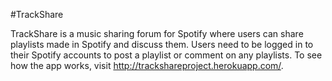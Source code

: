 #TrackShare

TrackShare is a music sharing forum for Spotify where users can share playlists made in Spotify and discuss them. Users need to be logged in to their Spotify accounts to post a playlist or comment on any playlists. To see how the app works, visit http://trackshareproject.herokuapp.com/.

